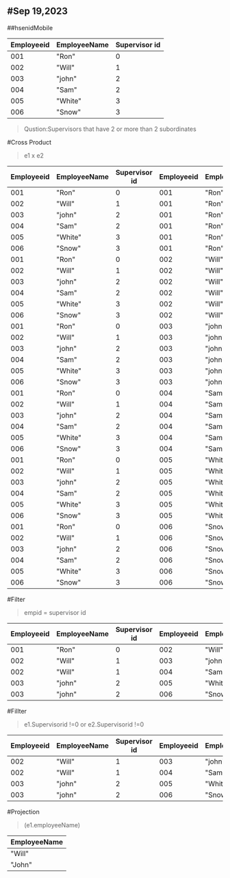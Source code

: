 #Sep 19,2023
---

##hsenidMobile

|**Employeeid**|**EmployeeName**|**Supervisor id**|
|---          |---              |---              |
|001          |"Ron"            |0                |
|002          |"Will"           |1                |
|003          |"john"           |2                |
|004          |"Sam"            |2                |
|005          |"White"          |3                |
|006          |"Snow"           |3                |

>Qustion:Supervisors that have 2 or more than 2 subordinates 

#Cross Product
>e1 x e2

|**Employeeid**|**EmployeeName**|**Supervisor id**|**Employeeid**|**EmployeeName**|**Supervisor id**|
|---          |---              |---              |---          |---              |---              |
|001          |"Ron"            |0                |001          |"Ron"            |0                |
|002          |"Will"           |1                |001          |"Ron"            |0                |
|003          |"john"           |2                |001          |"Ron"            |0                |
|004          |"Sam"            |2                |001          |"Ron"            |0                |
|005          |"White"          |3                |001          |"Ron"            |0                |
|006          |"Snow"           |3                |001          |"Ron"            |0                |
|001          |"Ron"            |0                |002          |"Will"           |1                |
|002          |"Will"           |1                |002          |"Will"           |1                |
|003          |"john"           |2                |002          |"Will"           |1                |
|004          |"Sam"            |2                |002          |"Will"           |1                |
|005          |"White"          |3                |002          |"Will"           |1                |
|006          |"Snow"           |3                |002          |"Will"           |1                |
|001          |"Ron"            |0                |003          |"john"           |2                |
|002          |"Will"           |1                |003          |"john"           |2                |
|003          |"john"           |2                |003          |"john"           |2                |
|004          |"Sam"            |2                |003          |"john"           |2                |
|005          |"White"          |3                |003          |"john"           |2                |
|006          |"Snow"           |3                |003          |"john"           |2                |
|001          |"Ron"            |0                |004          |"Sam"            |2                |
|002          |"Will"           |1                |004          |"Sam"            |2                |
|003          |"john"           |2                |004          |"Sam"            |2                |
|004          |"Sam"            |2                |004          |"Sam"            |2                |
|005          |"White"          |3                |004          |"Sam"            |2                |
|006          |"Snow"           |3                |004          |"Sam"            |2                |
|001          |"Ron"            |0                |005          |"White"          |3                |
|002          |"Will"           |1                |005          |"White"          |3                |
|003          |"john"           |2                |005          |"White"          |3                |
|004          |"Sam"            |2                |005          |"White"          |3                |
|005          |"White"          |3                |005          |"White"          |3                |
|006          |"Snow"           |3                |005          |"White"          |3                |
|001          |"Ron"            |0                |006          |"Snow"           |3                |
|002          |"Will"           |1                |006          |"Snow"           |3                |
|003          |"john"           |2                |006          |"Snow"           |3                |
|004          |"Sam"            |2                |006          |"Snow"           |3                |
|005          |"White"          |3                |006          |"Snow"           |3                |
|006          |"Snow"           |3                |006          |"Snow"           |3                |

#Filter
>empid = supervisor id

|**Employeeid**|**EmployeeName**|**Supervisor id**|**Employeeid**|**EmployeeName**|**Supervisor id**|
|---          |---              |---              |---          |---              |---              |
|001          |"Ron"            |0                |002          |"Will"           |1                |
|002          |"Will"           |1                |003          |"john"           |2                |
|002          |"Will"           |1                |004          |"Sam"            |2                |
|003          |"john"           |2                |005          |"White"          |3                |
|003          |"john"           |2                |006          |"Snow"           |3                |

#Fillter
>e1.Supervisorid !=0 or e2.Supervisorid !=0

|**Employeeid**|**EmployeeName**|**Supervisor id**|**Employeeid**|**EmployeeName**|**Supervisor id**|
|---          |---              |---              |---          |---              |---              |
|002          |"Will"           |1                |003          |"john"           |2                |
|002          |"Will"           |1                |004          |"Sam"            |2                |
|003          |"john"           |2                |005          |"White"          |3                |
|003          |"john"           |2                |006          |"Snow"           |3                |

#Projection
>(e1.employeeName)

|**EmployeeName**|
|---             |
|"Will"          |
|"John"          |
